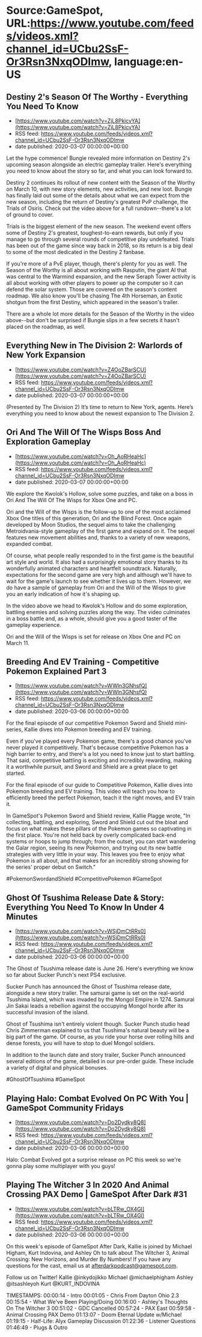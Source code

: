 # Source:GameSpot, URL:https://www.youtube.com/feeds/videos.xml?channel_id=UCbu2SsF-Or3Rsn3NxqODImw, language:en-US

## Destiny 2's Season Of The Worthy - Everything You Need To Know
 - [https://www.youtube.com/watch?v=ZjL8PkicvYA](https://www.youtube.com/watch?v=ZjL8PkicvYA)
 - RSS feed: https://www.youtube.com/feeds/videos.xml?channel_id=UCbu2SsF-Or3Rsn3NxqODImw
 - date published: 2020-03-07 00:00:00+00:00

Let the hype commence! Bungie revealed more information on Destiny 2's upcoming season alongside an electric gameplay trailer. Here's everything you need to know about the story so far, and what you can look forward to.

Destiny 2 continues its rollout of new content with the Season of the Worthy on March 10, with new story elements, new activities, and new loot. Bungie has finally laid out some of the details about what we can expect from the new season, including the return of Destiny's greatest PvP challenge, the Trials of Osiris. Check out the video above for a full rundown--there's a lot of ground to cover.

Trials is the biggest element of the new season. The weekend event offers some of Destiny 2's greatest, toughest-to-earn rewards, but only if you manage to go through several rounds of competitive play undefeated. Trials has been out of the game since way back in 2018, so its return is a big deal to some of the most dedicated in the Destiny 2 fanbase.

If you're more of a PvE player, though, there's plenty for you as well. The Season of the Worthy is all about working with Rasputin, the giant AI that was central to the Warmind expansion, and the new Seraph Tower activity is all about working with other players to power up the computer so it can defend the solar system. Those are covered on the season's content roadmap. We also know you'll be chasing The 4th Horseman, an Exotic shotgun from the first Destiny, which appeared in the season's trailer.

There are a whole lot more details for the Season of the Worthy in the video above--but don't be surprised if Bungie slips in a few secrets it hasn't placed on the roadmap, as well.

## Everything New in The Division 2: Warlords of New York Expansion
 - [https://www.youtube.com/watch?v=Z4OoZBarSCU](https://www.youtube.com/watch?v=Z4OoZBarSCU)
 - RSS feed: https://www.youtube.com/feeds/videos.xml?channel_id=UCbu2SsF-Or3Rsn3NxqODImw
 - date published: 2020-03-07 00:00:00+00:00

(Presented by The Division 2) It’s time to return to New York, agents. Here’s everything you need to know about the newest expansion to The Division 2.

## Ori And The Will Of The Wisps Boss And Exploration Gameplay
 - [https://www.youtube.com/watch?v=Oh_AoRHeaHc](https://www.youtube.com/watch?v=Oh_AoRHeaHc)
 - RSS feed: https://www.youtube.com/feeds/videos.xml?channel_id=UCbu2SsF-Or3Rsn3NxqODImw
 - date published: 2020-03-07 00:00:00+00:00

We explore the Kwolok's Hollow, solve some puzzles, and take on a boss in Ori And The Will Of The Wisps for Xbox One and PC. 

Ori and the Will of the Wisps is the follow-up to one of the most acclaimed Xbox One titles of this generation, Ori and the Blind Forest. Once again developed by Moon Studios, the sequel aims to take the challenging Metroidvania-style gameplay of the first game and expand on it. The sequel features new movement abilities and, thanks to a variety of new weapons, expanded combat.

Of course, what people really responded to in the first game is the beautiful art style and world. It also had a surprisingly emotional story thanks to its wonderfully animated characters and heartfelt soundtrack. Naturally, expectations for the second game are very high and although we'll have to wait for the game's launch to see whether it lives up to them. However, we do have a sample of gameplay from Ori and the Will of the Wisps to give you an early indication of how it's shaping up. 

In the video above we head to Kwolok's Hollow and do some exploration, battling enemies and solving puzzles along the way. The video culminates in a boss battle and, as a whole, should give you a good taster of the gameplay experience.  

Ori and the Will of the Wisps is set for release on Xbox One and PC on March 11.

## Breeding And EV Training - Competitive Pokemon Explained Part 3
 - [https://www.youtube.com/watch?v=WWln3GNhsfQ](https://www.youtube.com/watch?v=WWln3GNhsfQ)
 - RSS feed: https://www.youtube.com/feeds/videos.xml?channel_id=UCbu2SsF-Or3Rsn3NxqODImw
 - date published: 2020-03-06 00:00:00+00:00

For the final episode of our competitive Pokemon Sword and Shield mini-series, Kallie dives into Pokemon breeding and EV training.

Even if you've played every Pokemon game, there's a good chance you've never played it competitively. That's because competitive Pokemon has a high barrier to entry, and there's a lot you need to know just to start battling. That said, competitive battling is exciting and incredibly rewarding, making it a worthwhile pursuit, and Sword and Shield are a great place to get started.

For the final episode of our guide to Competitive Pokemon, Kallie dives into Pokemon breeding and EV training. This video will teach you how to efficiently breed the perfect Pokemon, teach it the right moves, and EV train it. 

In GameSpot's Pokemon Sword and Shield review, Kallie Plagge wrote, "In collecting, battling, and exploring, Sword and Shield cut out the bloat and focus on what makes these pillars of the Pokemon games so captivating in the first place. You're not held back by overly complicated back-end systems or hoops to jump through; from the outset, you can start wandering the Galar region, seeing its new Pokemon, and trying out its new battle strategies with very little in your way. This leaves you free to enjoy what Pokemon is all about, and that makes for an incredibly strong showing for the series' proper debut on Switch."

#PokemonSwordandShield #CompetitivePokemon #GameSpot

## Ghost Of Tsushima Release Date & Story: Everything You Need To Know In Under 4 Minutes
 - [https://www.youtube.com/watch?v=WSjDmCtRRs0](https://www.youtube.com/watch?v=WSjDmCtRRs0)
 - RSS feed: https://www.youtube.com/feeds/videos.xml?channel_id=UCbu2SsF-Or3Rsn3NxqODImw
 - date published: 2020-03-06 00:00:00+00:00

The Ghost of Tsushima release date is June 26. Here's everything we know so far about Sucker Punch's next PS4 exclusive.

Sucker Punch has announced the Ghost of Tsushima release date, alongside a new story trailer. The samurai game is set on the real-world Tsushima Island, which was invaded by the Mongol Empire in 1274. Samurai Jin Sakai leads a rebellion against the occupying Mongol horde after its successful invasion of the island.

Ghost of Tsushima isn't entirely violent though. Sucker Punch studio head Chris Zimmerman explained to us that Tsushima's natural beauty will be a big part of the game. Of course, as you ride your horse over rolling hills and dense forests, you will have to stop to duel Mongol soldiers.

In addition to the launch date and story trailer, Sucker Punch announced several editions of the game, detailed in our pre-order guide. These include a variety of digital and physical bonuses.

#GhostOfTsushima #GameSpot

## Playing Halo: Combat Evolved On PC With You | GameSpot Community Fridays
 - [https://www.youtube.com/watch?v=Do2Dydky8Q8](https://www.youtube.com/watch?v=Do2Dydky8Q8)
 - RSS feed: https://www.youtube.com/feeds/videos.xml?channel_id=UCbu2SsF-Or3Rsn3NxqODImw
 - date published: 2020-03-06 00:00:00+00:00

Halo: Combat Evolved got a surprise release on PC this week so we're gonna play some multiplayer with you guys!

## Playing The Witcher 3 In 2020 And Animal Crossing PAX Demo | GameSpot After Dark #31
 - [https://www.youtube.com/watch?v=bLTRw_OX4GI](https://www.youtube.com/watch?v=bLTRw_OX4GI)
 - RSS feed: https://www.youtube.com/feeds/videos.xml?channel_id=UCbu2SsF-Or3Rsn3NxqODImw
 - date published: 2020-03-06 00:00:00+00:00

On this week's episode of GameSpot After Dark, Kallie is joined by Michael Higham, Kurt Indovina, and Ashley Oh to talk about The Witcher 3, Animal Crossing: New Horizons, and Murder By Numbers! If you have any questions for the cast, email us at afterdarkpodcast@gamespot.com.

Follow us on Twitter!
Kallie @inkydojikko
Michael @michaelphigham
Ashley @itsashleyoh
Kurt @KURT_INDOVINA

TIMESTAMPS:
00:00:14 - Intro
00:01:05 - Chris From Dayton Ohio 2.3
00:15:54 - What We've Been Playing/Doing
00:16:00 - Ashley's Thoughts On The Witcher 3
00:51:02 - GDC Cancelled
00:57:24 - PAX East
00:59:58 - Animal Crossing PAX Demo
01:13:07 - Doom Eternal Update w/Michael
01:19:15 - Half-Life: Alyx Gameplay Discussion
01:22:36 - Listener Questions
01:46:49 - Plugs & Outro

